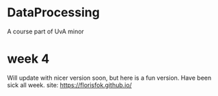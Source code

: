 # DataProcessing
A course part of UvA minor

# week 4

Will update with nicer version soon, but here is a fun version. 
Have been sick all week.
site:  https://florisfok.github.io/ 
